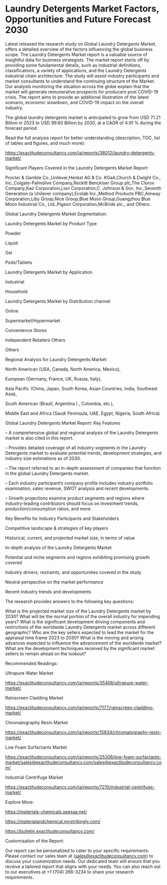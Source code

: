 # Laundry Detergents Market Factors, Opportunities and Future Forecast 2030

Latest released the research study on Global Laundry Detergents Market, offers a detailed overview of the factors influencing the global business scope. The Laundry Detergents Market report is a valuable source of insightful data for business strategists. The market report starts off by providing some fundamental details, such as industrial definitions, classifications, a variety of applications, and the Laundry Detergents industrial chain architecture. The study will assist industry participants and market consultants to understand the continuing structure of the Market. Our analysts monitoring the situation across the globe explain that the market will generate remunerative prospects for producers post COVID-19 crisis. The report aims to provide an additional illustration of the latest scenario, economic slowdown, and COVID-19 impact on the overall industry.

The global laundry detergents market is anticipated to grow from USD 71.21 Billion in 2023 to USD 99.60 Billion by 2030, at a CAGR of 4.91 % during the forecast period.

Read the full analysis report for better understanding (description, TOC, list of tables and figures, and much more):

https://exactitudeconsultancy.com/ja/reports/38012/laundry-detergents-market/

Significant Players Covered in the Laundry Detergents Market Report:

Procter & Gamble Co.,Unilever,Henkel AG & Co. KGaA,Church & Dwight Co., Inc.,Colgate-Palmolive Company,Reckitt Benckiser Group plc,The Clorox Company,Kao Corporation,Lion Corporation,C. Johnson & Son, Inc.,Seventh Generation (a Unilever company),Ecolab Inc.,Method Products PBC,Amway Corporation,Liby Group,Nice Group,Blue Moon Group,Guangzhou Blue Moon Industrial Co., Ltd.,Pigeon Corporation,McBride plc., and Others.

Global Laundry Detergents Market Segmentation:

Laundry Detergents Market by Product Type

Powder

Liquid

Gel

Pods/Tablets

Laundry Detergents Market by Application

Industrial

Household

Laundry Detergents Market by Distribution channel

Online

Supermarket/Hypermarket

Convenience Stores

Independent Retailers Others

Others

Regional Analysis for Laundry Detergents Market:

North American (USA, Canada, North America, Mexico),

European (Germany, France, UK, Russia, Italy),

Asia Pacific (China, Japan, South Korea, Asian Countries, India, Southeast Asia),

South American (Brazil, Argentina ) , Colombia, etc.),

Middle East and Africa (Saudi Peninsula, UAE, Egypt, Nigeria, South Africa)

Global Laundry Detergents Market Report: Key Features

– A comprehensive global and regional analysis of the Laundry Detergents market is also cited in this report.

– Provides detailed coverage of all industry segments in the Laundry Detergents market to evaluate potential trends, development strategies, and industry size estimations as of 2030.

– The report referred to an in-depth assessment of companies that function in the global Laundry Detergents market.

– Each industry participant’s company profile includes industry portfolio examination, sales revenue, SWOT analysis and recent developments.

– Growth projections examine product segments and regions where industry-leading contributors should focus on investment trends, production/consumption ratios, and more.

Key Benefits for Industry Participants and Stakeholders

Competitive landscape & strategies of key players

Historical, current, and projected market size, in terms of value

In-depth analysis of the Laundry Detergents Market

Potential and niche segments and regions exhibiting promising growth covered

Industry drivers, restraints, and opportunities covered in the study

Neutral perspective on the market performance

Recent industry trends and developments

The research provides answers to the following key questions:

What is the projected market size of the Laundry Detergents market by 2030?
What will be the normal portion of the overall industry for impending years?
What is the significant development driving components and restrictions of the worldwide Laundry Detergents market across different geographic?
Who are the key sellers expected to lead the market for the appraisal time frame 2023 to 2030?
What is the moving and arising advances expected to influence the advancement of the worldwide market?
What are the development techniques received by the significant market sellers to remain ahead on the lookout?

Recommended Readings:

Ultrapure Water Market

https://exactitudeconsultancy.com/ja/reports/35406/ultrapure-water-market/

Rainscreen Cladding Market

https://exactitudeconsultancy.com/ja/reports/7177/rainscreen-cladding-market/

Chromatography Resin Market

https://exactitudeconsultancy.com/ja/reports/15834/chromatography-resin-market/

Low Foam Surfactants Market

https://exactitudeconsultancy.com/ja/reports/25308/low-foam-surfactants-market/sales@exactitudeconsultancy.com/sales@exactitudeconsultancy.com/

Industrial Centrifuge Market

https://exactitudeconsultancy.com/ja/reports/7210/industrial-centrifuge-market/

Explore More:

https://materials-chemicals.seesaa.net/

https://materialandchemical.mystrikingly.com/

https://bulletin.exactitudeconsultancy.com/

Customisation of the Report:

Our report can be personalized to cater to your specific requirements. Please contact our sales team at (sales@exactitudeconsultancy.com) to discuss your customization needs. Our dedicated team will ensure that you receive a tailored report that aligns with your needs. You can also reach out to our executives at +1 (704) 266-3234 to share your research requirements.
